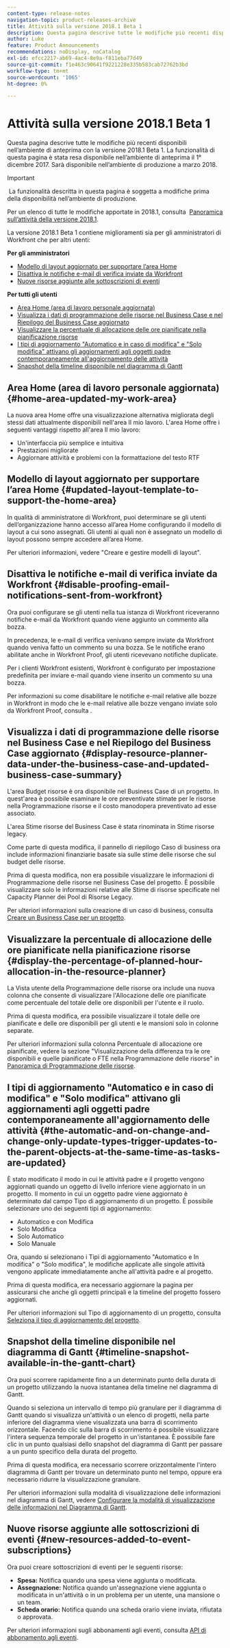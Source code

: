 ```yaml
---
content-type: release-notes
navigation-topic: product-releases-archive
title: Attività sulla versione 2018.1 Beta 1
description: Questa pagina descrive tutte le modifiche più recenti disponibili nell’ambiente di anteprima con la versione 2018.1 Beta 1. La funzionalità di questa pagina è stata resa disponibile nell’ambiente di anteprima il 1° dicembre 2017. Sarà disponibile nell’ambiente di produzione a marzo 2018.
author: Luke
feature: Product Announcements
recommendations: noDisplay, noCatalog
exl-id: efcc2217-ab69-4ac4-8e9a-f811eba77d49
source-git-commit: f1e463c90641f9221228e335b583cab72762b3bd
workflow-type: tm+mt
source-wordcount: '1065'
ht-degree: 0%

---
```


# Attività sulla versione 2018.1 Beta 1

Questa pagina descrive tutte le modifiche più recenti disponibili nell’ambiente di anteprima con la versione 2018.1 Beta 1. La funzionalità di questa pagina è stata resa disponibile nell’ambiente di anteprima il 1° dicembre 2017. Sarà disponibile nell’ambiente di produzione a marzo 2018.

>[!IMPORTANT]
>
> La funzionalità descritta in questa pagina è soggetta a modifiche prima della disponibilità nell’ambiente di produzione.

Per un elenco di tutte le modifiche apportate in 2018.1, consulta  [Panoramica sull’attività della versione 2018.1](../../../../product-announcements/product-releases/quarterly-release-archive/2018.1-release-activity/2018-1-release-activity-overview.md).

La versione 2018.1 Beta 1 contiene miglioramenti sia per gli amministratori di Workfront che per altri utenti:

**Per gli amministratori**

* [Modello di layout aggiornato per supportare l’area Home](#updated-layout-template-to-support-the-home-area)
* [Disattiva le notifiche e-mail di verifica inviate da Workfront](#disable-proofing-email-notifications-sent-from-workfront)
* [Nuove risorse aggiunte alle sottoscrizioni di eventi](#new-resources-added-to-event-subscriptions)

**Per tutti gli utenti**

* [Area Home (area di lavoro personale aggiornata)](#home-area-updated-my-work-area)
* [Visualizza i dati di programmazione delle risorse nel Business Case e nel Riepilogo del Business Case aggiornato](#display-resource-planner-data-under-the-business-case-and-updated-business-case-summary)
* [Visualizzare la percentuale di allocazione delle ore pianificate nella pianificazione risorse](#display-the-percentage-of-planned-hour-allocation-in-the-resource-planner)
* [I tipi di aggiornamento &quot;Automatico e in caso di modifica&quot; e &quot;Solo modifica&quot; attivano gli aggiornamenti agli oggetti padre contemporaneamente all&#39;aggiornamento delle attività](#the-automatic-and-on-change-and-change-only-update-types-trigger-updates-to-the-parent-objects-at-the-same-time-as-tasks-are-updated)
* [Snapshot della timeline disponibile nel diagramma di Gantt](#timeline-snapshot-available-in-the-gantt-chart)

## Area Home (area di lavoro personale aggiornata) {#home-area-updated-my-work-area}

La nuova area Home offre una visualizzazione alternativa migliorata degli stessi dati attualmente disponibili nell&#39;area Il mio lavoro. L&#39;area Home offre i seguenti vantaggi rispetto all&#39;area Il mio lavoro:

* Un&#39;interfaccia più semplice e intuitiva
* Prestazioni migliorate
* Aggiornare attività e problemi con la formattazione del testo RTF

## Modello di layout aggiornato per supportare l’area Home {#updated-layout-template-to-support-the-home-area}

In qualità di amministratore di Workfront, puoi determinare se gli utenti dell’organizzazione hanno accesso all’area Home configurando il modello di layout a cui sono assegnati. Gli utenti ai quali non è assegnato un modello di layout possono sempre accedere all’area Home.

Per ulteriori informazioni, vedere &quot;Creare e gestire modelli di layout&quot;.

## Disattiva le notifiche e-mail di verifica inviate da Workfront {#disable-proofing-email-notifications-sent-from-workfront}

Ora puoi configurare se gli utenti nella tua istanza di Workfront riceveranno notifiche e-mail da Workfront quando viene aggiunto un commento alla bozza.

In precedenza, le e-mail di verifica venivano sempre inviate da Workfront quando veniva fatto un commento su una bozza. Se le notifiche erano abilitate anche in Workfront Proof, gli utenti ricevevano notifiche duplicate. 

Per i clienti Workfront esistenti, Workfront è configurato per impostazione predefinita per inviare e-mail quando viene inserito un commento su una bozza.

Per informazioni su come disabilitare le notifiche e-mail relative alle bozze in Workfront in modo che le e-mail relative alle bozze vengano inviate solo da Workfront Proof, consulta .  

## Visualizza i dati di programmazione delle risorse nel Business Case e nel Riepilogo del Business Case aggiornato {#display-resource-planner-data-under-the-business-case-and-updated-business-case-summary}

L&#39;area Budget risorse è ora disponibile nel Business Case di un progetto. In quest&#39;area è possibile esaminare le ore preventivate stimate per le risorse nella Programmazione risorse e il costo manodopera preventivato ad esse associato.

L&#39;area Stime risorse del Business Case è stata rinominata in Stime risorse legacy.

Come parte di questa modifica, il pannello di riepilogo Caso di business ora include informazioni finanziarie basate sia sulle stime delle risorse che sul budget delle risorse.

Prima di questa modifica, non era possibile visualizzare le informazioni di Programmazione delle risorse nel Business Case del progetto. È possibile visualizzare solo le informazioni relative alle Stime di risorse specificate nel Capacity Planner dei Pool di Risorse Legacy.

Per ulteriori informazioni sulla creazione di un caso di business, consulta [Creare un Business Case per un progetto](../../../../manage-work/projects/define-a-business-case/create-business-case.md).

## Visualizzare la percentuale di allocazione delle ore pianificate nella pianificazione risorse {#display-the-percentage-of-planned-hour-allocation-in-the-resource-planner}

La Vista utente della Programmazione delle risorse ora include una nuova colonna che consente di visualizzare l&#39;Allocazione delle ore pianificate come percentuale del totale delle ore disponibili per l&#39;utente e il ruolo.

Prima di questa modifica, era possibile visualizzare il totale delle ore pianificate e delle ore disponibili per gli utenti e le mansioni solo in colonne separate.

Per ulteriori informazioni sulla colonna Percentuale di allocazione ore pianificate, vedere la sezione &quot;Visualizzazione della differenza tra le ore disponibili e quelle pianificate o FTE nella Programmazione delle risorse&quot; in [Panoramica di Programmazione delle risorse](../../../../resource-mgmt/resource-planning/get-started-resource-planner.md).

## I tipi di aggiornamento &quot;Automatico e in caso di modifica&quot; e &quot;Solo modifica&quot; attivano gli aggiornamenti agli oggetti padre contemporaneamente all&#39;aggiornamento delle attività {#the-automatic-and-on-change-and-change-only-update-types-trigger-updates-to-the-parent-objects-at-the-same-time-as-tasks-are-updated}

È stato modificato il modo in cui le attività padre e il progetto vengono aggiornati quando un oggetto di livello inferiore viene aggiornato in un progetto. Il momento in cui un oggetto padre viene aggiornato è determinato dal campo Tipo di aggiornamento di un progetto. È possibile selezionare uno dei seguenti tipi di aggiornamento:

* Automatico e con Modifica
* Solo Modifica
* Solo Automatico
* Solo Manuale

Ora, quando si selezionano i Tipi di aggiornamento &quot;Automatico e In modifica&quot; o &quot;Solo modifica&quot;, le modifiche applicate alle singole attività vengono applicate immediatamente anche all&#39;attività padre e al progetto.

Prima di questa modifica, era necessario aggiornare la pagina per assicurarsi che anche gli oggetti principali e la timeline del progetto fossero aggiornati.

Per ulteriori informazioni sul Tipo di aggiornamento di un progetto, consulta [Seleziona il tipo di aggiornamento del progetto](../../../../manage-work/projects/manage-projects/select-project-update-type.md).

## Snapshot della timeline disponibile nel diagramma di Gantt {#timeline-snapshot-available-in-the-gantt-chart}

Ora puoi scorrere rapidamente fino a un determinato punto della durata di un progetto utilizzando la nuova istantanea della timeline nel diagramma di Gantt.

Quando si seleziona un intervallo di tempo più granulare per il diagramma di Gantt quando si visualizza un&#39;attività o un elenco di progetti, nella parte inferiore del diagramma viene visualizzata una barra di scorrimento orizzontale. Facendo clic sulla barra di scorrimento è possibile visualizzare l&#39;intera sequenza temporale del progetto in un&#39;istantanea. È possibile fare clic in un punto qualsiasi dello snapshot del diagramma di Gantt per passare a un punto specifico della durata del progetto.

Prima di questa modifica, era necessario scorrere orizzontalmente l&#39;intero diagramma di Gantt per trovare un determinato punto nel tempo, oppure era necessario ridurre la visualizzazione granulare.

Per ulteriori informazioni sulla modalità di visualizzazione delle informazioni nel diagramma di Gantt, vedere [Configurare la modalità di visualizzazione delle informazioni nel Diagramma di Gantt](../../../../manage-work/gantt-chart/use-the-gantt-chart/configure-info-on-gantt-chart.md).

## Nuove risorse aggiunte alle sottoscrizioni di eventi {#new-resources-added-to-event-subscriptions}

Ora puoi creare sottoscrizioni di eventi per le seguenti risorse:

* **Spesa:** Notifica quando una spesa viene aggiunta o modificata.
* **Assegnazione:** Notifica quando un&#39;assegnazione viene aggiunta o modificata in un&#39;attività o in un problema per un utente, una mansione o un team.
* **Scheda orario:** Notifica quando una scheda orario viene inviata, rifiutata o approvata.

Per ulteriori informazioni sugli abbonamenti agli eventi, consulta [API di abbonamento agli eventi](../../../../wf-api/general/event-subs-api.md).
